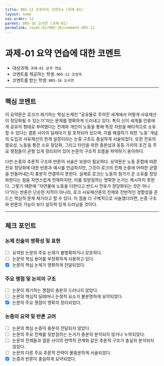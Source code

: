 ```yaml
---
title: 005-12 조정욱의 코멘트a (과제-01) 
layout: home
nav_order: 12
parent: 005-16 오서연 (과제-01)
permalink: /asmt-01/005-16/comment-005-12
---
```


# 과제-01 요약 연습에 대한 코멘트

- 대상과제: `과제-01 요약 연습`
- 코멘트를 제공하는 학생: `005-12 조정욱` 
- 코멘트를 받는 학생: `005-16 오서연` 

---

## 핵심 코멘트

이 요약문은 로크가 제기하는 핵심 논제인 “공유물로 주어진 세계에서 어떻게 사유재산이 정당화될 수 있는가”라는 문제를 명확하게 드러내고 있다. 특히 신이 세계를 인류에게 공유의 형태로 부여했다는 전제와 개인이 노동을 통해 특정 자원을 배타적으로 소유할 수 있다는 결론 사이의 딜레마가 잘 포착되어 있으며, 이를 해결하기 위한 ‘노동’ 개념의 도입과 사유재산의 한계 설정이라는 논증 구조도 충실하게 서술되었다. 또한 전유의 필요성, 노동을 통한 소유 정당화, 그리고 타인을 위한 충분성과 동등 가치의 조건 등 주요 쟁점들이 균형 있게 정리되어 있어 논문의 구조적 흐름을 파악하기 용이하다.

다만 논증의 추론적 구조와 반론의 서술은 보완이 필요하다. 요약문은 노동 혼합에 따른 전유 정당화에 대한 반론과 예시를 언급하지만, 그것이 로크의 전체 논증에 어떠한 균열을 만들어내는지 충분히 연결하지 못한다. 실제로 로크는 노동의 첨가가 곧 소유를 정당화한다는 점을 자연스럽게 전제하지만, 이를 뒷받침하는 명확한 논거는 제시하지 못한다. 그렇기 때문에 “자연물에 노동을 더한다고 반드시 전유가 정당화되는 것은 아니다”라는 반론은 단순한 지적이 아니라, 로크 사유재산론의 전제와 전반적인 정합성을 흔드는 핵심적 문제 제기라고 할 수 있다. 이 점을 더 구체적으로 서술했더라면, 논증 구조와 반론의 기능이 보다 설득력 있게 드러났을 것이다.

---

## 체크 포인트

### 논제 진술의 명확성 및 표현  
- [ ] 요약된 논문의 주요 논제가 불명확하거나 모호하다.  
- [ ] 논문의 핵심 용어를 부정확하게 사용하고 있다.  
- [x] 논문의 핵심 논제가 명확하게 전달되었다.  

### 주요 쟁점 및 논의의 구조  
- [ ] 논문이 제기하는 쟁점이 충분히 드러나지 않았다.  
- [ ] 논문의 핵심적 딜레마나 논쟁적 요소가 불분명하게 요약되었다.  
- [x] 논문의 주요 쟁점이 명확히 정리되었다.  

### 논증의 요약 및 반론 고려  
- [ ] 논문의 핵심 논증이 충분히 전달되지 않았다.  
- [ ] 논문의 주요 전제를 뒷받침하는 논거가 충분히 분석되지 않거나 누락되었다.  
- [ ] 논문의 전제들과 결론 사이의 연역적 관계와 같은 추론적 구조가 충실히 분석되지 않았다.  
- [ ] 논문의 다른 주요 추론적 전략이 불충분하게 서술되었다.
- [x] 논증과 반론이 충실하게 요약되었다. 